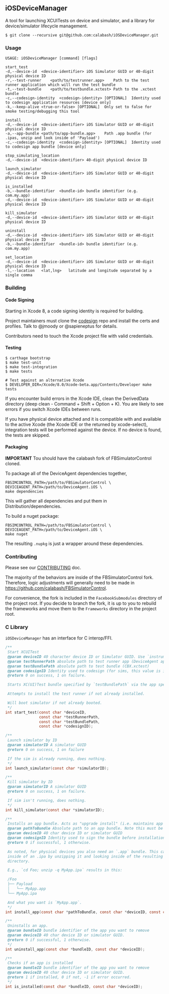 ## iOSDeviceManager

A tool for launching XCUITests on device and simulator, and a library
for device/simulator lifecycle management.

```
$ git clone --recursive git@github.com:calabash/iOSDeviceManager.git
```

### Usage

```
USAGE: iOSDeviceManager [command] [flags]

start_test
-d,--device-id	<device-identifier>	iOS Simulator GUID or 40-digit physical device ID
-r,--test-runner	<path/to/testrunner.app>	Path to the test runner application which will run the test bundle
-t,--test-bundle	<path/to/testbundle.xctest>	Path to the .xctest bundle
-c,--codesign-identity	<codesign-identity> [OPTIONAL] 	Identity used to codesign application resources [device only]
-k,--keep-alive	<true-or-false> [OPTIONAL] 	Only set to false for smoke testing/debugging this tool

install
-d,--device-id	<device-identifier>	iOS Simulator GUID or 40-digit physical device ID
-a,--app-bundle	<path/to/app-bundle.app>	Path .app bundle (for .ipas, unzip and look inside of 'Payload')
-c,--codesign-identity	<codesign-identity> [OPTIONAL] 	Identity used to codesign app bundle [device only]

stop_simulating_location
-d,--device-id	<device-identifier> 40-digit physical device ID

launch_simulator
-d,--device-id	<device-identifier>	iOS Simulator GUID or 40-digit physical device ID

is_installed
-b,--bundle-identifier	<bundle-id>	bundle identifier (e.g. com.my.app)
-d,--device-id	<device-identifier>	iOS Simulator GUID or 40-digit physical device ID

kill_simulator
-d,--device-id	<device-identifier>	iOS Simulator GUID or 40-digit physical device ID

uninstall
-d,--device-id	<device-identifier>	iOS Simulator GUID or 40-digit physical device ID
-b,--bundle-identifier	<bundle-id>	bundle identifier (e.g. com.my.app)

set_location
-d,--device-id	<device-identifier>	iOS Simulator GUID or 40-digit physical device ID
-l,--location	<lat,lng>	latitude and longitude separated by a single comma

```

### Building

#### Code Signing

Starting in Xcode 8, a code signing identity is required for building.

Project maintainers must clone the [codesign](https://github.com/calabash/calabash-codesign)
repo and install the certs and profiles. Talk to @jmoody or @sapieneptus
for details.

Contributors need to touch the Xcode project file with valid
credentials.

#### Testing

```
$ carthage bootstrap
$ make test-unit
$ make test-integration
$ make tests

# Test against an alternative Xcode
$ DEVELOPER_DIR=/Xcode/8.0/Xcode-beta.app/Contents/Developer make tests
```

If you encounter build errors in the Xcode IDE, clean the DerivedData
directory (deep clean - Command + Shift + Option + K).  You are likely
to see errors if you switch Xcode IDEs between runs.

If you have physical device attached and it is compatible with and
available to the active Xcode (the Xcode IDE or the returned by
xcode-select), integration tests will be performed against the device.
If no device is found, the tests are skipped.

#### Packaging

**IMPORTANT** Tou should have the calabash fork of FBSimulatorControl cloned.

To package all of the DeviceAgent dependencies together,

```shell
FBSIMCONTROL_PATH=/path/to/FBSimulatorControl \
DEVICEAGENT_PATH=/path/to/DeviceAgent.iOS \
make dependencies
```

This will gather all dependencies and put them in Distribution/dependencies.

To build a nuget package:

```shell
FBSIMCONTROL_PATH=/path/to/FBSimulatorControl \
DEVICEAGENT_PATH=/path/to/DeviceAgent.iOS \
make nuget
```

The resulting `.nupkg` is just a wrapper around these dependencies.


### Contributing

Please see our [CONTRIBUTING](CONTRIBUTING) doc.

The majority of the behaviors are inside of the FBSimulatorControl fork.
Therefore, logic adjustments will generally need to be made in
https://github.com/calabash/FBSimulatorControl.

For convenience, the fork is included in the `FacebookSubmodules`
directory of the project root. If you decide to branch the fork, it is
up to you to rebuild the frameworks and move them to the `Frameworks`
directory in the project root.

### C Library

`iOSDeviceManager` has an interface for C interop/FFI.

```C
/**
 Start XCUITest
 @param deviceID 40 character device ID or Simulator GUID. Use `instruments -s devices` to list Sim IDs.
 @param testRunnerPath absolute path to test runner app (DeviceAgent app bundle)
 @param testBundlePath absolute path to test bundle (CBX.xctest)
 @param codesignID Identity used to codesign (for sims, this value is ignored).
 @return 0 on success, 1 on failure.

 Starts XC(UI)Test bundle specified by `testBundlePath` via the app specified by `testRunnerPath`.

 Attempts to install the test runner if not already installed.

 Will boot simulator if not already booted.
 */
int start_test(const char *deviceID,
               const char *testRunnerPath,
               const char *testBundlePath,
               const char *codesignID);

/**
 Launch simulator by ID
 @param simulatorID A simulator GUID
 @return 0 on success, 1 on failure

 If the sim is already running, does nothing.
 */
int launch_simulator(const char *simulatorID);

/**
 Kill simulator by ID
 @param simulatorID A simulator GUID
 @return 0 on success, 1 on failure.

 If sim isn't running, does nothing.
 */
int kill_simulator(const char *simulatorID);

/**
 Installs an app bundle. Acts as "upgrade install" (i.e. maintains app data of any previous installation).
 @param pathToBundle Absolute path to an app bundle. Note this must be a .app bundle, even for physical devices.
 @param deviceID 40 char device ID or simulator GUID
 @param codesignID Identity used to sign the bundle before installation. Ignored for sims apps.
 @return 0 if successful, 1 otherwise.

 As noted, for physical devices you also need an `.app` bundle. This can be found
 inside of an .ipa by unzipping it and looking inside of the resulting 'Payload'
 directory.

 E.g., `cd Foo; unzip -q MyApp.ipa` results in this:

 /Foo
 ├── Payload
 │   └── MyApp.app
 └── MyApp.ipa

 And what you want is `MyApp.app`.
 */
int install_app(const char *pathToBundle, const char *deviceID, const char *codesignID);

/**
 Uninstalls an app.
 @param bundleID bundle identifier of the app you want to remove
 @param deviceID 40 char device ID or simulator GUID.
 @return 0 if successful, 1 otherwise.
 */
int uninstall_app(const char *bundleID, const char *deviceID);

/**
 Checks if an app is installed
 @param bundleID bundle identifier of the app you want to remove
 @param deviceID 40 char device ID or simulator GUID.
 @return 1 if installed, 0 if not, -1 if error occurred.
 */
int is_installed(const char *bundleID, const char *deviceID);
```
